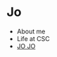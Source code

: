 # Jo

+ <div href="https://jo-chidtaphai.github.io/JO" >About me</div>
+ <div href="https://vitejs.dev" target="_blank">Life at CSC</div>
+ <a href="https://vitejs.dev" target="_blank">JO JO</a>
          
        
          
       